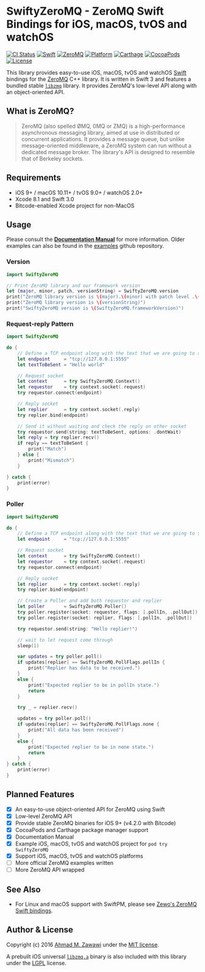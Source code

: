 # SwiftyZeroMQ - ZeroMQ Swift Bindings for iOS, macOS, tvOS and watchOS

[![CI Status][travis-badge]][travis-url]
[![Swift][swift-badge]][swift-url]
[![ZeroMQ][zeromq-badge]][zeromq-url]
[![Platform][platform-badge]][platform-url]
[![Carthage][carthage-badge]][carthage-url]
[![CocoaPods][cocoapods-badge]][cocoapods-url]
[![License][mit-badge]][mit-url]

This library provides easy-to-use iOS, macOS, tvOS and watchOS
[Swift](http://swift.org) bindings for the [ZeroMQ](http://zeromq.org) C++
library. It is written in Swift 3 and features a bundled stable
[`libzmq`](https://github.com/zeromq/libzmq) library. It provides ZeroMQ's
low-level API along with an object-oriented API.

## What is ZeroMQ?

> ZeroMQ (also spelled ØMQ, 0MQ or ZMQ) is a high-performance asynchronous
> messaging library, aimed at use in distributed or concurrent applications. It
> provides a message queue, but unlike message-oriented middleware, a ZeroMQ
> system can run without a dedicated message broker. The library's API is
> designed to resemble that of Berkeley sockets.

## Requirements

- iOS 9+ / macOS 10.11+ / tvOS 9.0+ / watchOS 2.0+
- Xcode 8.1 and Swift 3.0
- Bitcode-enabled Xcode project for non-MacOS

## Usage

Please consult the [**Documentation Manual**](Documentation/Manual.md) for more
information. Older examples can also be found in the
[examples](https://github.com/azawawi/swift-zmq-examples) github repository.

### Version

```swift
import SwiftyZeroMQ

// Print ZeroMQ library and our framework version
let (major, minor, patch, versionString) = SwiftyZeroMQ.version
print("ZeroMQ library version is \(major).\(minor) with patch level .\(patch)")
print("ZeroMQ library version is \(versionString)")
print("SwiftyZeroMQ version is \(SwiftyZeroMQ.frameworkVersion)")
```

### Request-reply Pattern

```swift
import SwiftyZeroMQ

do {
    // Define a TCP endpoint along with the text that we are going to send/recv
    let endpoint     = "tcp://127.0.0.1:5555"
    let textToBeSent = "Hello world"

    // Request socket
    let context      = try SwiftyZeroMQ.Context()
    let requestor    = try context.socket(.request)
    try requestor.connect(endpoint)

    // Reply socket
    let replier      = try context.socket(.reply)
    try replier.bind(endpoint)

    // Send it without waiting and check the reply on other socket
    try requestor.send(string: textToBeSent, options: .dontWait)
    let reply = try replier.recv()
    if reply == textToBeSent {
        print("Match")
    } else {
        print("Mismatch")
    }

} catch {
    print(error)
}
```

### Poller

```swift
import SwiftyZeroMQ

do {
    // Define a TCP endpoint along with the text that we are going to send/recv
    let endpoint     = "tcp://127.0.0.1:5555"

    // Request socket
    let context      = try SwiftyZeroMQ.Context()
    let requestor    = try context.socket(.request)
    try requestor.connect(endpoint)

    // Reply socket
    let replier      = try context.socket(.reply)
    try replier.bind(endpoint)

    // Create a Poller and add both requestor and replier
    let poller       = SwiftyZeroMQ.Poller()
    try poller.register(socket: requestor, flags: [.pollIn, .pollOut])
    try poller.register(socket: replier, flags: [.pollIn, .pollOut])

    try requestor.send(string: "Hello replier!")

    // wait to let request come through
    sleep(1)

    var updates = try poller.poll()
    if updates[replier] == SwiftyZeroMQ.PollFlags.pollIn {
        print("Replier has data to be received.")
    }
    else {
        print("Expected replier to be in pollIn state.")
        return
    }

    try _ = replier.recv()

    updates = try poller.poll()
    if updates[replier] == SwiftyZeroMQ.PollFlags.none {
        print("All data has been received")
    }
    else {
        print("Expected replier to be in none state.")
        return
    }
} catch {
    print(error)
}
```

## Planned Features

- [x] An easy-to-use object-oriented API for ZeroMQ using Swift
- [x] Low-level ZeroMQ API
- [x] Provide stable ZeroMQ binaries for iOS 9+ (v4.2.0 with Bitcode)
- [x] CocoaPods and Carthage package manager support
- [x] Documentation Manual
- [x] Example iOS, macOS, tvOS and watchOS project for `pod try SwiftyZeroMQ`
- [x] Support iOS, macOS, tvOS and watchOS platforms
- [ ] More official ZeroMQ examples written
- [ ] More ZeroMQ API wrapped

## See Also

- For Linux and macOS support with SwiftPM, please see [Zewo's ZeroMQ Swift bindings](https://github.com/ZewoGraveyard/ZeroMQ).

## Author & License

Copyright (c) 2016 [Ahmad M. Zawawi](https://github.com/azawawi) under the
[MIT license](LICENSE).

A prebuilt iOS universal [`libzmq.a`](https://github.com/zeromq/libzmq) binary
is also included with this library under the
[LGPL](https://github.com/zeromq/libzmq#license) license.

[travis-badge]: https://travis-ci.org/azawawi/SwiftyZeroMQ.svg?branch=master
[travis-url]: https://travis-ci.org/azawawi/SwiftyZeroMQ

[swift-badge]: https://img.shields.io/badge/Swift-3.0-orange.svg?style=flat
[swift-url]: https://swift.org

[zeromq-badge]: https://img.shields.io/badge/ZeroMQ-4.2.0-blue.svg?style=flat
[zeromq-url]: https://zeromq.org

[platform-badge]: https://img.shields.io/badge/Platforms-iOS%20|%20macOS%20|%20tvOS%20|%20watchOS-blue.svg?style=flat
[platform-url]: http://cocoadocs.org/docsets/SwiftyZeroMQ

[carthage-badge]: https://img.shields.io/badge/Carthage-compatible-4BC51D.svg?style=flat
[carthage-url]: https://github.com/Carthage/Carthage

[cocoapods-badge]: https://img.shields.io/cocoapods/v/SwiftyZeroMQ.svg
[cocoapods-url]: https://cocoapods.org/?q=swiftyzeromq

[mit-badge]: https://img.shields.io/badge/License-MIT-blue.svg?style=flat
[mit-url]: https://tldrlegal.com/license/mit-license
